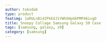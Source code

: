 ```yaml
---
author: tokodab
type: product
featimg: 1aRULnB142PkE4J1YWhXHpG6PMP46ivgO
title: Snoopy Collage Samsung Galaxy S9 Case
tags: [samsung, galaxy, s9]
category: [samsung]
---
```

